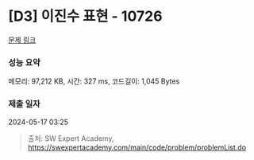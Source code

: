 # [D3] 이진수 표현 - 10726 

[문제 링크](https://swexpertacademy.com/main/code/problem/problemDetail.do?contestProbId=AXRSXf_a9qsDFAXS) 

### 성능 요약

메모리: 97,212 KB, 시간: 327 ms, 코드길이: 1,045 Bytes

### 제출 일자

2024-05-17 03:25



> 출처: SW Expert Academy, https://swexpertacademy.com/main/code/problem/problemList.do